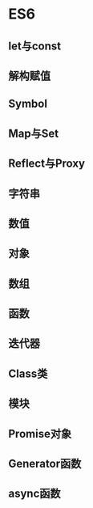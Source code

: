 # ES6

## let与const

## 解构赋值

## Symbol

## Map与Set

## Reflect与Proxy

## 字符串

## 数值

## 对象

## 数组

## 函数

## 迭代器

## Class类

## 模块

## Promise对象

## Generator函数

## async函数
